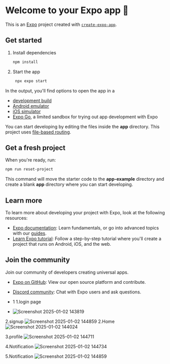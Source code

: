 # Welcome to your Expo app 👋

This is an [Expo](https://expo.dev) project created with [`create-expo-app`](https://www.npmjs.com/package/create-expo-app).

## Get started

1. Install dependencies

   ```bash
   npm install
   ```

2. Start the app

   ```bash
    npx expo start
   ```

In the output, you'll find options to open the app in a

- [development build](https://docs.expo.dev/develop/development-builds/introduction/)
- [Android emulator](https://docs.expo.dev/workflow/android-studio-emulator/)
- [iOS simulator](https://docs.expo.dev/workflow/ios-simulator/)
- [Expo Go](https://expo.dev/go), a limited sandbox for trying out app development with Expo

You can start developing by editing the files inside the **app** directory. This project uses [file-based routing](https://docs.expo.dev/router/introduction).

## Get a fresh project

When you're ready, run:

```bash
npm run reset-project
```

This command will move the starter code to the **app-example** directory and create a blank **app** directory where you can start developing.

## Learn more

To learn more about developing your project with Expo, look at the following resources:

- [Expo documentation](https://docs.expo.dev/): Learn fundamentals, or go into advanced topics with our [guides](https://docs.expo.dev/guides).
- [Learn Expo tutorial](https://docs.expo.dev/tutorial/introduction/): Follow a step-by-step tutorial where you'll create a project that runs on Android, iOS, and the web.

## Join the community

Join our community of developers creating universal apps.

- [Expo on GitHub](https://github.com/expo/expo): View our open source platform and contribute.
- [Discord community](https://chat.expo.dev): Chat with Expo users and ask questions.

- 1   1.login page
- ![Screenshot 2025-01-02 143819](https://github.com/user-attachments/assets/0577344d-5b3d-4883-b651-82ca99239b0f)


2.signup
![Screenshot 2025-01-02 144859](https://github.com/user-attachments/assets/64101c02-5d29-41f5-b8e0-4b916a93d5e8)
  2.Home
![Screenshot 2025-01-02 144024](https://github.com/user-attachments/assets/139aaf44-c8e8-4b79-a3d3-d80699067f14)


3.profile
![Screenshot 2025-01-02 144711](https://github.com/user-attachments/assets/a5666468-eb2c-4511-932e-e17530e2ce1b)


4.Notification
![Screenshot 2025-01-02 144734](https://github.com/user-attachments/assets/c6e314cc-76f3-4644-bd19-6aa469256a06)

5.Notification
![Screenshot 2025-01-02 144859](https://github.com/user-attachments/assets/64101c02-5d29-41f5-b8e0-4b916a93d5e8)

